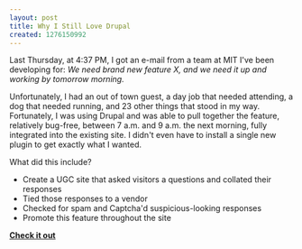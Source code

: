 ```yaml
---
layout: post
title: Why I Still Love Drupal
created: 1276150992
---
```

Last Thursday, at 4:37 PM, I got an e-mail from a team at MIT I've been developing for: <i>We need brand new feature X, and we need it up and working by tomorrow morning.</i> 

Unfortunately, I had an out of town guest, a day job that needed attending, a dog that needed running, and 23 other things that stood in my way. Fortunately, I was using Drupal and was able to pull together the feature, relatively bug-free, between 7 a.m. and 9 a.m. the next morning, fully integrated into the existing site. I didn't even have to install a single new plugin to get exactly what I wanted.

What did this include?
<ul>
<li>Create a UGC site that asked visitors a questions and collated their responses</li>
<li>Tied those responses to a vendor</li>
<li>Checked for spam and Captcha'd suspicious-looking responses</li>
<li>Promote this feature throughout the site</li>
</ul>

<b><a href="http://sparechangenews.net/question/are-you-seeing-evidence-economic-recovery">Check it out</a></b>


